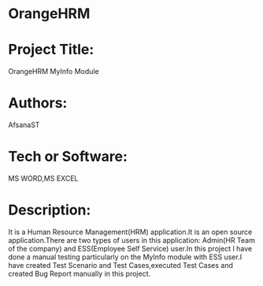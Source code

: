 # OrangeHRM
# Project Title:
OrangeHRM MyInfo Module

# Authors:
AfsanaST

# Tech or Software:
MS WORD,MS EXCEL

# Description:
It is a Human Resource Management(HRM) application.It is an open source application.There are two types of users in this application: Admin(HR Team of the company) and ESS(Employee Self Service) user.In this project I have done a manual testing particularly on the MyInfo module with ESS user.I have created Test Scenario and Test Cases,executed Test Cases and created Bug Report manually in this project.
